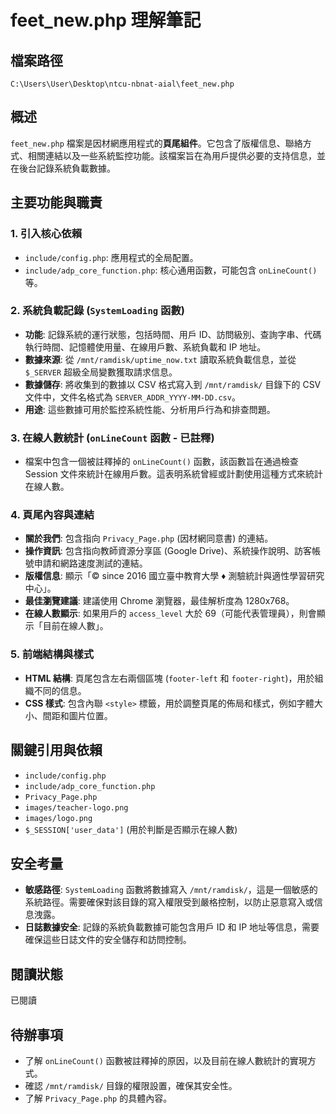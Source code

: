 # feet_new.php 理解筆記

## 檔案路徑
`C:\Users\User\Desktop\ntcu-nbnat-aial\feet_new.php`

## 概述
`feet_new.php` 檔案是因材網應用程式的**頁尾組件**。它包含了版權信息、聯絡方式、相關連結以及一些系統監控功能。該檔案旨在為用戶提供必要的支持信息，並在後台記錄系統負載數據。

## 主要功能與職責

### 1. 引入核心依賴
- `include/config.php`: 應用程式的全局配置。
- `include/adp_core_function.php`: 核心通用函數，可能包含 `onLineCount()` 等。

### 2. 系統負載記錄 (`SystemLoading` 函數)
- **功能**: 記錄系統的運行狀態，包括時間、用戶 ID、訪問級別、查詢字串、代碼執行時間、記憶體使用量、在線用戶數、系統負載和 IP 地址。
- **數據來源**: 從 `/mnt/ramdisk/uptime_now.txt` 讀取系統負載信息，並從 `$_SERVER` 超級全局變數獲取請求信息。
- **數據儲存**: 將收集到的數據以 CSV 格式寫入到 `/mnt/ramdisk/` 目錄下的 CSV 文件中，文件名格式為 `SERVER_ADDR_YYYY-MM-DD.csv`。
- **用途**: 這些數據可用於監控系統性能、分析用戶行為和排查問題。

### 3. 在線人數統計 (`onLineCount` 函數 - 已註釋)
- 檔案中包含一個被註釋掉的 `onLineCount()` 函數，該函數旨在通過檢查 Session 文件來統計在線用戶數。這表明系統曾經或計劃使用這種方式來統計在線人數。

### 4. 頁尾內容與連結
- **關於我們**: 包含指向 `Privacy_Page.php` (因材網同意書) 的連結。
- **操作資訊**: 包含指向教師資源分享區 (Google Drive)、系統操作說明、訪客帳號申請和網路速度測試的連結。
- **版權信息**: 顯示「© since 2016 國立臺中教育大學 ♦ 測驗統計與適性學習研究中心」。
- **最佳瀏覽建議**: 建議使用 Chrome 瀏覽器，最佳解析度為 1280x768。
- **在線人數顯示**: 如果用戶的 `access_level` 大於 69（可能代表管理員），則會顯示「目前在線人數」。

### 5. 前端結構與樣式
- **HTML 結構**: 頁尾包含左右兩個區塊 (`footer-left` 和 `footer-right`)，用於組織不同的信息。
- **CSS 樣式**: 包含內聯 `<style>` 標籤，用於調整頁尾的佈局和樣式，例如字體大小、間距和圖片位置。

## 關鍵引用與依賴
- `include/config.php`
- `include/adp_core_function.php`
- `Privacy_Page.php`
- `images/teacher-logo.png`
- `images/logo.png`
- `$_SESSION['user_data']` (用於判斷是否顯示在線人數)

## 安全考量
- **敏感路徑**: `SystemLoading` 函數將數據寫入 `/mnt/ramdisk/`，這是一個敏感的系統路徑。需要確保對該目錄的寫入權限受到嚴格控制，以防止惡意寫入或信息洩露。
- **日誌數據安全**: 記錄的系統負載數據可能包含用戶 ID 和 IP 地址等信息，需要確保這些日誌文件的安全儲存和訪問控制。

## 閱讀狀態
已閱讀

## 待辦事項
- 了解 `onLineCount()` 函數被註釋掉的原因，以及目前在線人數統計的實現方式。
- 確認 `/mnt/ramdisk/` 目錄的權限設置，確保其安全性。
- 了解 `Privacy_Page.php` 的具體內容。

